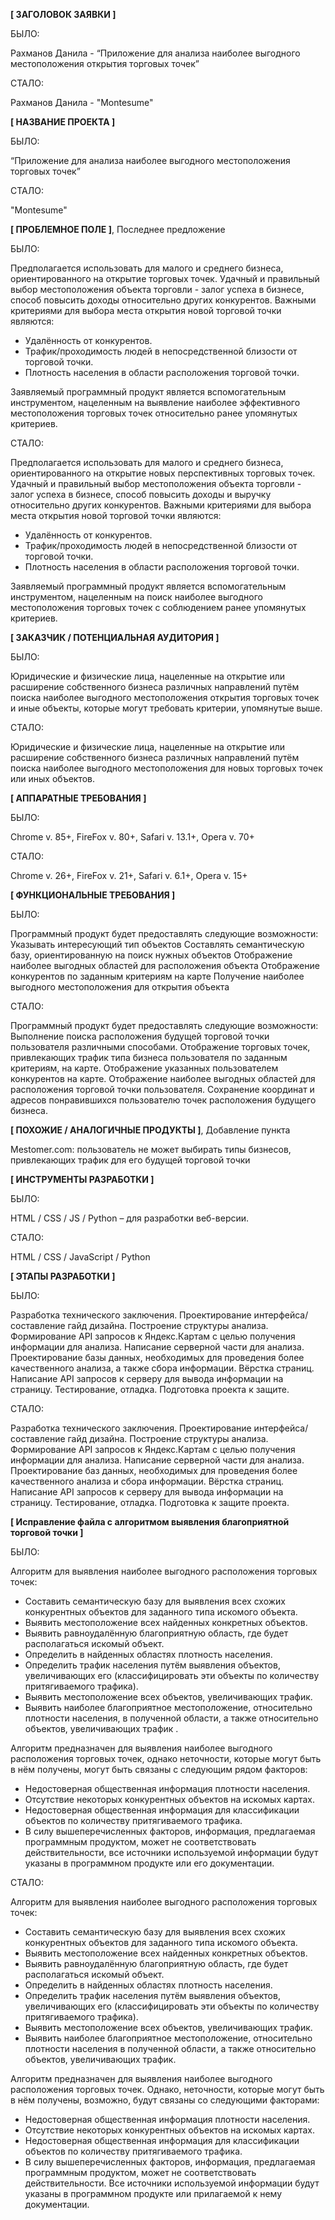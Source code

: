 **[ ЗАГОЛОВОК ЗАЯВКИ ]**

БЫЛО:

Рахманов Данила - “Приложение для анализа наиболее выгодного местоположения открытия торговых точек”

СТАЛО:

Рахманов Данила - "Montesume"


**[ НАЗВАНИЕ ПРОЕКТА ]**

БЫЛО:

“Приложение для анализа наиболее выгодного местоположения торговых точек”

СТАЛО:

"Montesume"


**[ ПРОБЛЕМНОЕ ПОЛЕ ]**, Последнее предложение

БЫЛО:

Предполагается использовать для малого и среднего бизнеса, ориентированного на открытие торговых точек. Удачный и правильный выбор местоположения объекта торговли - залог успеха в бизнесе, способ повысить доходы относительно других конкурентов. Важными критериями для выбора места открытия новой торговой точки являются:

* Удалённость от конкурентов.
* Трафик/проходимость людей в непосредственной близости от торговой точки.
* Плотность населения в области расположения торговой точки.

Заявляемый программный продукт является вспомогательным инструментом, нацеленным на выявление наиболее эффективного местоположения торговых точек относительно ранее упомянутых критериев.

СТАЛО:

Предполагается использовать для малого и среднего бизнеса, ориентированного на открытие новых перспективных торговых точек. Удачный и правильный выбор местоположения объекта торговли - залог успеха в бизнесе, способ повысить доходы и выручку относительно других конкурентов. Важными критериями для выбора места открытия новой торговой точки являются:

* Удалённость от конкурентов.
* Трафик/проходимость людей в непосредственной близости от торговой точки.
* Плотность населения в области расположения торговой точки.

Заявляемый программный продукт является вспомогательным инструментом, нацеленным на поиск наиболее выгодного местоположения торговых точек с соблюдением ранее упомянутых критериев.

**[ ЗАКАЗЧИК / ПОТЕНЦИАЛЬНАЯ АУДИТОРИЯ ]**

БЫЛО:

Юридические и физические лица, нацеленные на открытие или расширение собственного бизнеса различных направлений путём поиска наиболее выгодного местоположения открытия торговых точек и иные объекты, которые могут требовать критерии, упомянутые выше. 

СТАЛО:

Юридические и физические лица, нацеленные на открытие или расширение собственного бизнеса различных направлений путём поиска наиболее выгодного местоположения для новых торговых точек или иных объектов.

**[ АППАРАТНЫЕ ТРЕБОВАНИЯ ]**

БЫЛО:

Chrome v. 85+, FireFox v. 80+, Safari v. 13.1+, Opera v. 70+

СТАЛО:

Chrome v. 26+, FireFox v. 21+, Safari v. 6.1+, Opera v. 15+

**[ ФУНКЦИОНАЛЬНЫЕ ТРЕБОВАНИЯ ]**

БЫЛО:

Программный продукт будет предоставлять следующие возможности:
Указывать интересующий тип объектов
Составлять семантическую базу, ориентированную на поиск нужных объектов
Отображение наиболее выгодных областей для расположения объекта
Отображение конкурентов по заданным критериям на карте
Получение наиболее выгодного местоположения для открытия объекта

СТАЛО:

Программный продукт будет предоставлять следующие возможности:
Выполнение поиска расположения будущей торговой точки пользователя различными способами.
Отображение торговых точек, привлекающих трафик типа бизнеса пользователя по заданным критериям, на карте.
Отображение указанных пользователем конкурентов на карте.
Отображение наиболее выгодных областей для расположения торговой точки пользователя.
Сохранение координат и адресов понравившихся пользователю точек расположения будущего бизнеса.


**[ ПОХОЖИЕ / АНАЛОГИЧНЫЕ ПРОДУКТЫ ]**, Добавление пункта

Mestomer.com: пользователь не может выбирать типы бизнесов, привлекающих трафик для его будущей торговой точки


**[ ИНСТРУМЕНТЫ РАЗРАБОТКИ ]**

БЫЛО:

HTML / CSS / JS / Python – для разработки веб-версии.

СТАЛО:

HTML / CSS / JavaScript / Python


**[ ЭТАПЫ РАЗРАБОТКИ ]**

БЫЛО:

Разработка технического заключения.
Проектирование интерфейса/составление гайд дизайна.
Построение структуры анализа.
Формирование API запросов к Яндекс.Картам с целью получения информации для анализа.
Написание серверной части для анализа.
Проектирование базы данных, необходимых для проведения более качественного анализа, а также сбора информации.
Вёрстка страниц.
Написание API запросов к серверу для вывода информации на страницу.
Тестирование, отладка.
Подготовка проекта к защите.

СТАЛО:

Разработка технического заключения.
Проектирование интерфейса/составление гайд дизайна.
Построение структуры анализа.
Формирование API запросов к Яндекс.Картам с целью получения информации для анализа.
Написание серверной части для анализа.
Проектирование баз данных, необходимых для проведения более качественного анализа и сбора информации.
Вёрстка страниц.
Написание API запросов к серверу для вывода информации на страницу.
Тестирование, отладка.
Подготовка к защите проекта.


**[ Исправление файла с алгоритмом выявления благоприятной торговой точки ]**

БЫЛО:

Алгоритм для выявления наиболее выгодного расположения торговых точек:
* Составить семантическую базу для выявления всех схожих конкурентных объектов для заданного типа искомого объекта.
* Выявить местоположение всех найденных конкретных объектов.
* Выявить равноудалённую благоприятную область, где будет располагаться искомый объект.
* Определить в найденных областях плотность населения.
* Определить трафик населения путём выявления объектов, увеличивающих его (классифицировать эти объекты по количеству притягиваемого трафика).
* Выявить местоположение всех объектов, увеличивающих трафик.
* Выявить наиболее благоприятное местоположение, относительно плотности населения, в полученной области, а также относительно объектов, увеличивающих трафик  .

Алгоритм предназначен для выявления наиболее выгодного расположения торговых точек, однако неточности, которые могут быть в нём получены, могут быть связаны с следующим рядом факторов:

* Недостоверная общественная информация плотности населения.
* Отсутствие некоторых конкурентных объектов на искомых картах.
* Недостоверная общественная информация для классификации объектов по количеству притягиваемого трафика.
* В силу вышеперечисленных факторов, информация, предлагаемая программным продуктом, может не соответствовать действительности, все источники используемой информации будут указаны в программном продукте или его документации.

СТАЛО:

Алгоритм для выявления наиболее выгодного расположения торговых точек:

* Составить семантическую базу для выявления всех схожих конкурентных объектов для заданного типа искомого объекта.
* Выявить местоположение всех найденных конкретных объектов.
* Выявить равноудалённую благоприятную область, где будет располагаться искомый объект.
* Определить в найденных областях плотность населения.
* Определить трафик населения путём выявления объектов, увеличивающих его (классифицировать эти объекты по количеству притягиваемого трафика).
* Выявить местоположение всех объектов, увеличивающих трафик.
* Выявить наиболее благоприятное местоположение, относительно плотности населения в полученной области, а также относительно объектов, увеличивающих трафик.

Алгоритм предназначен для выявления наиболее выгодного расположения торговых точек. Однако, неточности, которые могут быть в нём получены, возможно, будут связаны со следующими факторами:

* Недостоверная общественная информация плотности населения.
* Отсутствие некоторых конкурентных объектов на искомых картах.
* Недостоверная общественная информация для классификации объектов по количеству притягиваемого трафика.
* В силу вышеперечисленных факторов, информация, предлагаемая программным продуктом, может не соответствовать действительности. Все источники используемой информации будут указаны в программном продукте или прилагаемой к нему документации.
